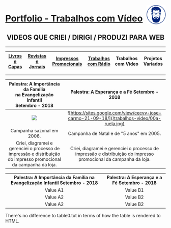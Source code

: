 [<img align="right"  width="60" height="60" src="https://github.com/3DGuima/3DGuima/blob/dc8573070b20afbede441ea49ea88372232a8089/main-images/eu-icon-256x256-2020.png">](https://github.com/3DGuima)
# <ins>Portfolio - Trabalhos com Vídeo</ins>

<h2 align="center">VIDEOS QUE CRIEI / DIRIGI / PRODUZI PARA WEB</h2>

----

| [**Livros e Capas**](/livros-capas/livros-capas.md) | [**Revistas e Jornais**](/revistas-jornais/revistas-jornais.md) | [**Impressos Promocionais**](/impressos-promocionais/impressos-promocionais.md)  | [**Trabalhos com Rádio**](/trabalhos-radio/trabalhos-radio.md) | **Trabalhos com Vídeo** | **Projetos Variados** |
| :-----: | :-----: | :-----: | :-----: | :-----: |:-----: |

----

**Palestra: A Importância da Família<br>na Evangelização Infantil<br>Setembro - 2018** | **Palestra: A Esperança e a Fé Setembro - 2018**
:------------------------------------:|:------------------------------------:
![](https://sites.google.com/view/cecvv-maria-virginia-24-09-18/)  | ![https://sites.google.com/view/cecvv-jose-carmo-21-09-18/](/trabalhos-video/00a-ruela.jpg) |
Campanha sazonal em 2006. | Campanha de Natal e de "5 anos" em 2005.
Criei, diagramei e gerenciei o processo de impressão e distribuição do impresso promocional da campanha da loja. | Criei, diagramei e gerenciei o processo de impressão e distribuição do impresso promocional da campanha da loja.


<div>
<table style="text-align:center">
    <tr>
    <th>Palestra: A Importância da Família na Evangelização Infantil Setembro - 2018</th>
    <th>Palestra: A Esperança e a Fé Setembro - 2018</th>
    </tr>
    <tr>
    <td>Value A1</td>
    <td>Value B1</td>
    </tr>
    <tr>
    <td>Value A2</td>
    <td>Value B2</td>
    </tr>
    <tr>
    <td>Value A2</td>
    <td>Value B2</td>
    </tr>
    </table>
    <p>There's no difference to table0.txt in terms
of how the table is rendered to HTML.
</p>